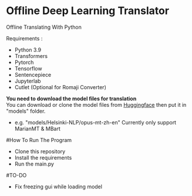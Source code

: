 # Offline Deep Learning Translator
Offline Translating With Python

Requirements :
* Python 3.9
* Transformers
* Pytorch
* Tensorflow
* Sentencepiece
* Jupyterlab
* Cutlet (Optional for Romaji Converter)

**You need to download the model files for translation**\
You can download or clone the model files from [Huggingface](https://huggingface.co/models?pipeline_tag=translation) then put it in "models" folder.
* e.g. "models/Helsinki-NLP/opus-mt-zh-en"
Currently only support MarianMT & MBart

#How To Run The Program
* Clone this repository
* Install the requirements
* Run the main.py

#TO-DO
* Fix freezing gui while loading model
